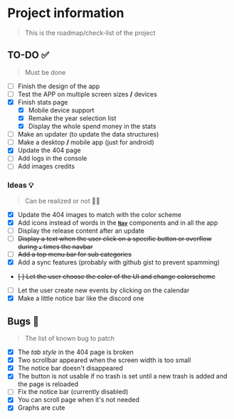 # Project information

> This is the roadmap/check-list of the project

## TO-DO ✅

> Must be done

- [ ] Finish the design of the app
- [ ] Test the APP on multiple screen sizes **/** devices
- [x] Finish stats page
  - [x] Mobile device support
  - [x] Remake the year selection list
  - [x] Display the whole spend money in the stats
- [ ] Make an updater (to update the data structures)
- [ ] Make a desktop **/** mobile app (just for android)
- [x] Update the 404 page
- [ ] Add logs in the console
- [ ] Add images credits

### Ideas 💡

> Can be realized or not 🤷‍♂️

- [x] Update the 404 images to match with the color scheme
- [x] Add icons instead of words in the **[`Nav`]("./../app/src/components/Nav.jsx)** components and in all the app
- [ ] Display the release content after an update
- [ ] ~~Display a text when the user click on a specific button or overflow during `x` times the navbar~~
- [ ] ~~Add a top menu bar for sub categories~~
- [x] Add a sync features (probably with github gist to prevent spamming)
- ~~[ ] Let the user choose the color of the UI and change colorscheme~~
- [ ] Let the user create new events by clicking on the calendar
- [x] Make a little notice bar like the discord one

## Bugs 🐛

> The list of known bug to patch

- [x] The _tab style_ in the 404 page is broken
- [x] Two scrollbar appeared when the screen width is too small
- [x] The notice bar doesn't disappeared
- [x] The button is not usable if no trash is set until a new trash is added and the page is reloaded
- [ ] Fix the notice bar (currently disabled)
- [x] You can scroll page when it's not needed
- [x] Graphs are cute
